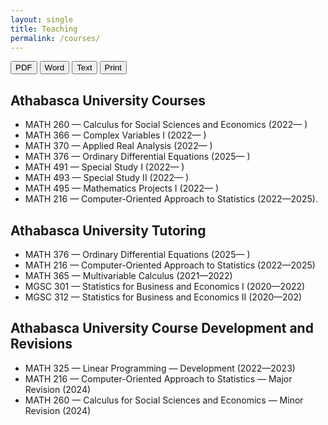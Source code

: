 ```yaml
---
layout: single
title: Teaching
permalink: /courses/
---
```

<!-- Export buttons (no 404; PDF opens print dialog, Word/TXT download locally) -->
<div class="download-bar">
  <button class="btn export" data-kind="pdf">PDF</button>
  <button class="btn export" data-kind="doc">Word</button>
  <button class="btn export" data-kind="txt">Text</button>
  <button class="btn" onclick="window.print()">Print</button>
</div>

## Athabasca University Courses
- MATH 260 — Calculus for Social Sciences and Economics (2022— )
- MATH 366 — Complex Variables I (2022— )
- MATH 370 — Applied Real Analysis (2022— )
- MATH 376 — Ordinary Differential Equations (2025— )
- MATH 491 — Special Study I (2022— )
- MATH 493 — Special Study II (2022— )
- MATH 495 — Mathematics Projects I (2022— )
- MATH 216 — Computer-Oriented Approach to Statistics (2022—2025).

## Athabasca University Tutoring
- MATH 376 — Ordinary Differential Equations (2025— )
- MATH 216 — Computer-Oriented Approach to Statistics (2022—2025)
- MATH 365 — Multivariable Calculus (2021—2022)
- MGSC 301 — Statistics for Business and Economics I (2020—2022)
- MGSC 312 — Statistics for Business and Economics II (2020—202)

## Athabasca University Course Development and Revisions
- MATH 325 — Linear Programming — Development (2022—2023)
- MATH 216 — Computer-Oriented Approach to Statistics — Major Revision (2024)
- MATH 260 — Calculus for Social Sciences and Economics — Minor Revision (2024)

